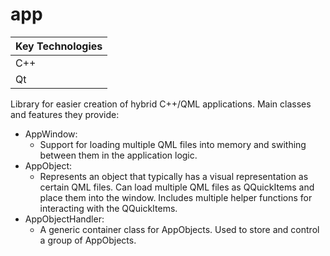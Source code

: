 # app

| Key Technologies |
| :--------------- |
| C++              |
| Qt               |

Library for easier creation of hybrid C++/QML applications. Main classes and features they provide:

* AppWindow:
  * Support for loading multiple QML files into memory and swithing between them in the application logic.
* AppObject:
  * Represents an object that typically has a visual representation as certain QML files. Can load multiple QML files as QQuickItems and place them into the window. Includes multiple helper functions for interacting with the QQuickItems.
* AppObjectHandler:
  * A generic container class for AppObjects. Used to store and control a group of AppObjects.
